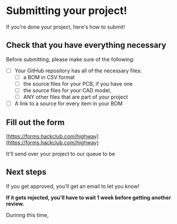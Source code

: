 # Submitting your project!

If you're done your project, here's how to submit!

## Check that you have everything necessary

Before submitting, please make sure of the following:
- [ ] Your GitHub repository has all of the necessary files:
    - [ ] a BOM in CSV format
    - [ ] the source files for your PCB, if you have one
    - [ ] the source files for your CAD model,
    - [ ] ANY other files that are part of your project
- [ ] A link to a source for every item in your BOM

## Fill out the form

[https://forms.hackclub.com/highway](https://forms.hackclub.com/highway)

It'll send over your project to our queue to be 

## Next steps

If you get approved, you'll get an email to let you know! 

**If it gets rejected, you'll have to wait 1 week before getting another review.** 

Durinng this time, 